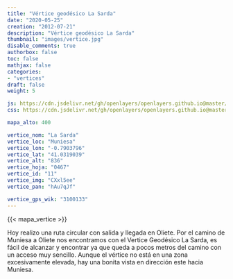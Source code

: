 ```yaml
---
title: "Vértice geodésico La Sarda"
date: "2020-05-25"
creation: "2012-07-21"
description: "Vértice geodésico La Sarda"
thumbnail: "images/vertice.jpg"
disable_comments: true
authorbox: false
toc: false
mathjax: false
categories:
- "vertices"
draft: false
weight: 5

js: https://cdn.jsdelivr.net/gh/openlayers/openlayers.github.io@master/en/v6.3.1/build/ol.js
css: https://cdn.jsdelivr.net/gh/openlayers/openlayers.github.io@master/en/v6.3.1/css/ol.css

mapa_alto: 400

vertice_nom: "La Sarda"
vertice_loc: "Muniesa"
vertice_lon: "-0.7903796"
vertice_lat: "41.0319039"
vertice_alt: "836"
vertice_hoja: "0467"
vertice_id: "11"
vertice_img: "CXxl5ee"
vertice_pan: "hAu7qJf"

vertice_gps_wik: "3100133"
---
```

{{< mapa_vertice >}}

Hoy realizo una ruta circular con salida y llegada en Oliete.  Por el camino de Muniesa a Oliete nos encontramos con el Vertice Geodésico La Sarda,  es fácil de alcanzar y encontrar ya que queda a pocos metros del camino con un acceso muy sencillo. Aunque el vértice no está en una zona excesivamente elevada, hay una bonita vista en dirección este hacia Muniesa.
